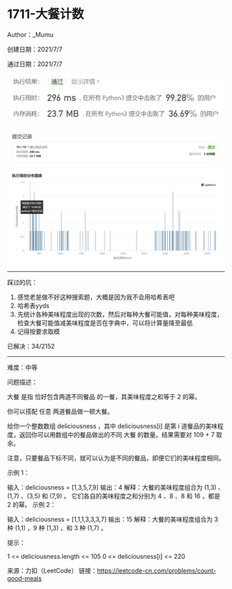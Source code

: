 # 1711-大餐计数

Author：_Mumu

创建日期：2021/7/7

通过日期：2021/7/7

![](https://github.com/Mumulhy/LeetCode/blob/master/1711-大餐计数/通过截图2.jpg)

![](https://github.com/Mumulhy/LeetCode/blob/master/1711-大餐计数/通过截图1.jpg)

*****

踩过的坑：

1. 感觉老是做不好这种搜索题，大概是因为我不会用哈希表吧
2. 哈希表yyds
3. 先统计各种美味程度出现的次数，然后对每种大餐可能值，对每种美味程度，检查大餐可能值减美味程度是否在字典中，可以将计算量降至最低
4. 记得按要求取模

已解决：34/2152

*****

难度：中等

问题描述：

大餐 是指 恰好包含两道不同餐品 的一餐，其美味程度之和等于 2 的幂。

你可以搭配 任意 两道餐品做一顿大餐。

给你一个整数数组 deliciousness ，其中 deliciousness[i] 是第 i 道餐品的美味程度，返回你可以用数组中的餐品做出的不同 大餐 的数量。结果需要对 109 + 7 取余。

注意，只要餐品下标不同，就可以认为是不同的餐品，即便它们的美味程度相同。

 

示例 1：

输入：deliciousness = [1,3,5,7,9]
输出：4
解释：大餐的美味程度组合为 (1,3) 、(1,7) 、(3,5) 和 (7,9) 。
它们各自的美味程度之和分别为 4 、8 、8 和 16 ，都是 2 的幂。
示例 2：

输入：deliciousness = [1,1,1,3,3,3,7]
输出：15
解释：大餐的美味程度组合为 3 种 (1,1) ，9 种 (1,3) ，和 3 种 (1,7) 。


提示：

1 <= deliciousness.length <= 105
0 <= deliciousness[i] <= 220

来源：力扣（LeetCode）
链接：https://leetcode-cn.com/problems/count-good-meals